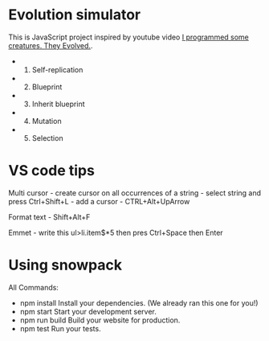 # Evolution simulator

This is JavaScript project inspired by youtube video [I programmed some creatures. They Evolved.](https://www.youtube.com/watch?v=N3tRFayqVtk&list=WL&index=2).

 * 1. Self-replication
 * 2. Blueprint
 * 3. Inherit blueprint
 * 4. Mutation
 * 5. Selection



# VS code tips
  
Multi cursor
	- create cursor on all occurrences of a string - select string and press Ctrl+Shift+L
	- add a cursor - CTRL+Alt+UpArrow
  
Format text
	- Shift+Alt+F
  
Emmet
	- write this ul>li.item$*5 then pres Ctrl+Space then Enter

# Using snowpack

All Commands:
  
  - npm install      Install your dependencies. (We already ran this one for you!)
  - npm start        Start your development server.
  - npm run build    Build your website for production.
  - npm test         Run your tests.
